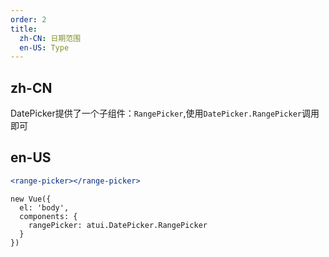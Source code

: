 ```yaml
---
order: 2
title:
  zh-CN: 日期范围
  en-US: Type
---
```


## zh-CN

DatePicker提供了一个子组件：`RangePicker`,使用`DatePicker.RangePicker`调用即可

## en-US


````jsx
<range-picker></range-picker>
````

````vue-script
new Vue({
  el: 'body',
  components: {
    rangePicker: atui.DatePicker.RangePicker
  }
})
````
